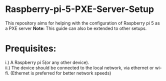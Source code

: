 # Raspberry-pi-5-PXE-Server-Setup
This repository aims for helping with the configuration of Raspberry pi 5 as a PXE server
**Note:** This guide can also be extended to other setups.

# Prequisites:
i.) A Raspberry pi 5(or any other device).  
ii.) The device should be connected to the local network, via ethernet or wi-fi. (Ethernet is preferred for better network speeds)

